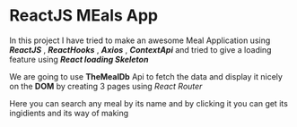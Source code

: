 # ReactJS MEals App

In this project I have tried to make an awesome Meal Application using **_ReactJS_** , **_ReactHooks_** , **_Axios_** , **_ContextApi_** and tried to give a loading feature using **_React loading Skeleton_**

We are going to use **TheMealDb** Api to fetch the data and display it nicely on the **DOM** by creating 3 pages using _React Router_

Here you can search any meal by its name and by clicking it you can get its ingidients and its way of making
